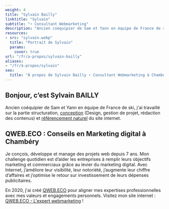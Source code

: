 ```yaml
---
weight: 4
title: "Sylvain Bailly"
linktitle: "Sylvain"
subtitle: "⚡ Consultant Webmarketing"
description: "Ancien coéquipier de Sam et Yann en équipe de France de ski, il travaille désormais dans le webmarketing. Il gère la visibilité de Oui Ski sur internet et est l’auteur de la charte graphique et du logo de Oui Ski."
resources:
- src: "sylvain.webp"
  title: "Portrait de Sylvain"
  params:
    cover: true
url: "/fr/a-propos/sylvain-bailly"
aliases:
- "/fr/à-propos/sylvain"
seo:
  title: "À propos de Sylvain Bailly ⚡ Consultant Webmarketing à Chambéry"
---
```


## Bonjour, c’est Sylvain BAILLY

Ancien coéquipier de Sam et Yann en équipe de France de ski, j'ai travaillé sur la partie structuration, [conception](https://qweb.eco/services/creation-de-site-internet/ "Service de création de site internet à Chambéry") (Design, gestion de projet, rédaction des contenus) et [référencement naturel](https://qweb.eco/services/strategie-digitale/ "Service de marketing digital à Chambéry") du site internet.

## QWEB.ECO : Conseils en Marketing digital à Chambéry

Je conçois, développe et manage des projets web depuis 7 ans. Mon challenge quotidien est d’aider les entreprises à remplir leurs objectifs marketing et commerciaux grâce au levier du marketing digital. Avec Internet, j’améliore leur visibilité, leur notoriété, j’augmente leur chiffre d’affaires et j’optimise le retour sur investissement de leurs dépenses publicitaires.

En 2020, j'ai créé [QWEB.ECO](https://qweb.eco/ "Site internet qweb.eco") pour aligner mes expertises professionnelles avec mes valeurs et engagements personnels. Visitez mon site internet : [QWEB.ECO - L'expert webmarketing](https://qweb.eco/ "Site internet qweb.eco") !
